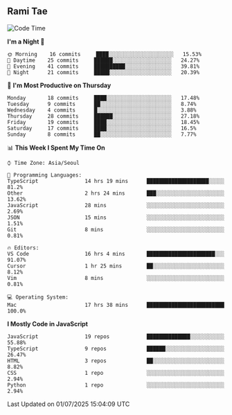 ## Rami Tae

<!--START_SECTION:waka-->
![Code Time](http://img.shields.io/badge/Code%20Time-2%2C420%20hrs%2034%20mins-blue)

**I'm a Night 🦉** 

```text
🌞 Morning    16 commits     ████░░░░░░░░░░░░░░░░░░░░░   15.53% 
🌆 Daytime    25 commits     ██████░░░░░░░░░░░░░░░░░░░   24.27% 
🌃 Evening    41 commits     ██████████░░░░░░░░░░░░░░░   39.81% 
🌙 Night      21 commits     █████░░░░░░░░░░░░░░░░░░░░   20.39%

```
📅 **I'm Most Productive on Thursday** 

```text
Monday       18 commits     ████░░░░░░░░░░░░░░░░░░░░░   17.48% 
Tuesday      9 commits      ██░░░░░░░░░░░░░░░░░░░░░░░   8.74% 
Wednesday    4 commits      █░░░░░░░░░░░░░░░░░░░░░░░░   3.88% 
Thursday     28 commits     ██████░░░░░░░░░░░░░░░░░░░   27.18% 
Friday       19 commits     ████░░░░░░░░░░░░░░░░░░░░░   18.45% 
Saturday     17 commits     ████░░░░░░░░░░░░░░░░░░░░░   16.5% 
Sunday       8 commits      ██░░░░░░░░░░░░░░░░░░░░░░░   7.77%

```


📊 **This Week I Spent My Time On** 

```text
⌚︎ Time Zone: Asia/Seoul

💬 Programming Languages: 
TypeScript               14 hrs 19 mins      ████████████████████░░░░░   81.2% 
Other                    2 hrs 24 mins       ███░░░░░░░░░░░░░░░░░░░░░░   13.62% 
JavaScript               28 mins             ░░░░░░░░░░░░░░░░░░░░░░░░░   2.69% 
JSON                     15 mins             ░░░░░░░░░░░░░░░░░░░░░░░░░   1.51% 
Git                      8 mins              ░░░░░░░░░░░░░░░░░░░░░░░░░   0.81%

🔥 Editors: 
VS Code                  16 hrs 4 mins       ██████████████████████░░░   91.07% 
Cursor                   1 hr 25 mins        ██░░░░░░░░░░░░░░░░░░░░░░░   8.12% 
Vim                      8 mins              ░░░░░░░░░░░░░░░░░░░░░░░░░   0.81%

💻 Operating System: 
Mac                      17 hrs 38 mins      █████████████████████████   100.0%

```

**I Mostly Code in JavaScript** 

```text
JavaScript               19 repos            ██████████████░░░░░░░░░░░   55.88% 
TypeScript               9 repos             ██████░░░░░░░░░░░░░░░░░░░   26.47% 
HTML                     3 repos             ██░░░░░░░░░░░░░░░░░░░░░░░   8.82% 
CSS                      1 repo              ░░░░░░░░░░░░░░░░░░░░░░░░░   2.94% 
Python                   1 repo              ░░░░░░░░░░░░░░░░░░░░░░░░░   2.94%

```



 Last Updated on 01/07/2025 15:04:09 UTC
<!--END_SECTION:waka-->
